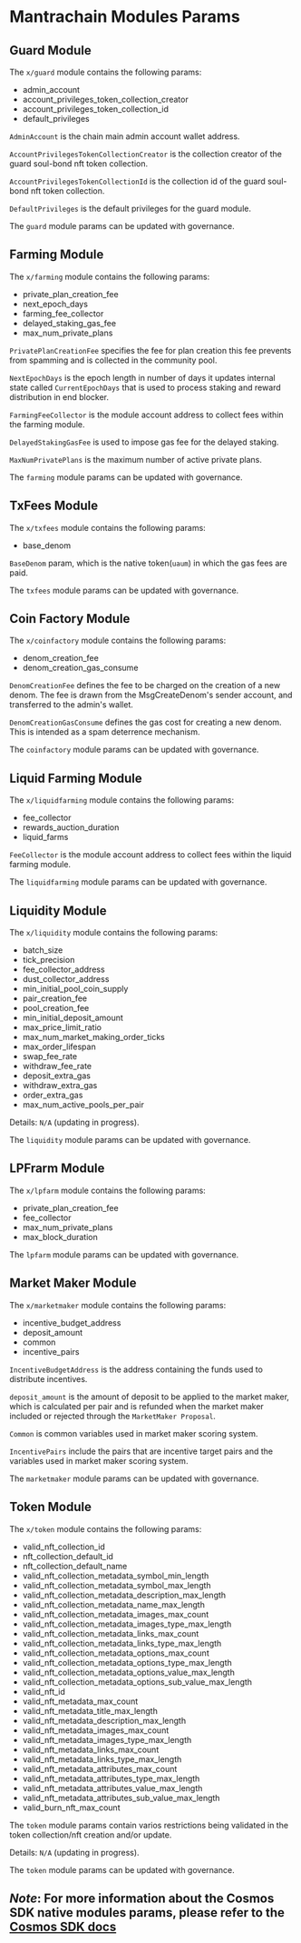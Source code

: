 # Mantrachain Modules Params

## Guard Module

The `x/guard` module contains the following params:

- admin_account
- account_privileges_token_collection_creator
- account_privileges_token_collection_id
- default_privileges

`AdminAccount` is the chain main admin account wallet address.

`AccountPrivilegesTokenCollectionCreator` is the collection creator of the guard soul-bond nft token collection.

`AccountPrivilegesTokenCollectionId` is the collection id of the guard soul-bond nft token collection.

`DefaultPrivileges` is the default privileges for the guard module.

The `guard` module params can be updated with governance.

## Farming Module

The `x/farming` module contains the following params:

- private_plan_creation_fee
- next_epoch_days
- farming_fee_collector
- delayed_staking_gas_fee
- max_num_private_plans

`PrivatePlanCreationFee` specifies the fee for plan creation this fee prevents from spamming and is collected in the community pool.

`NextEpochDays` is the epoch length in number of days it updates internal state called `CurrentEpochDays` that is used to process staking and reward distribution in end blocker.

`FarmingFeeCollector` is the module account address to collect fees within the farming module.

`DelayedStakingGasFee` is used to impose gas fee for the delayed staking.

`MaxNumPrivatePlans` is the maximum number of active private plans.

The `farming` module params can be updated with governance.

## TxFees Module

The `x/txfees` module contains the following params:

- base_denom

`BaseDenom` param, which is the native token(`uaum`) in which the gas fees are paid.

The `txfees` module params can be updated with governance.

## Coin Factory Module

The `x/coinfactory` module contains the following params:

- denom_creation_fee
- denom_creation_gas_consume

`DenomCreationFee` defines the fee to be charged on the creation of a new denom. The fee is drawn from the MsgCreateDenom's sender account, and transferred to the admin's wallet.

`DenomCreationGasConsume` defines the gas cost for creating a new denom. This is intended as a spam deterrence mechanism.

The `coinfactory` module params can be updated with governance.

## Liquid Farming Module

The `x/liquidfarming` module contains the following params:

- fee_collector
- rewards_auction_duration
- liquid_farms

`FeeCollector` is the module account address to collect fees within the liquid farming module.

The `liquidfarming` module params can be updated with governance.

## Liquidity Module

The `x/liquidity` module contains the following params:

- batch_size
- tick_precision
- fee_collector_address
- dust_collector_address
- min_initial_pool_coin_supply
- pair_creation_fee
- pool_creation_fee
- min_initial_deposit_amount
- max_price_limit_ratio
- max_num_market_making_order_ticks
- max_order_lifespan
- swap_fee_rate
- withdraw_fee_rate
- deposit_extra_gas
- withdraw_extra_gas
- order_extra_gas
- max_num_active_pools_per_pair

Details: `N/A` (updating in progress).

The `liquidity` module params can be updated with governance.

## LPFrarm Module

The `x/lpfarm` module contains the following params:

- private_plan_creation_fee
- fee_collector
- max_num_private_plans
- max_block_duration

The `lpfarm` module params can be updated with governance.

## Market Maker Module

The `x/marketmaker` module contains the following params:

- incentive_budget_address
- deposit_amount
- common
- incentive_pairs

`IncentiveBudgetAddress` is the address containing the funds used to distribute incentives.

`deposit_amount` is the amount of deposit to be applied to the market maker, which is calculated per pair and is refunded when the market maker included or rejected through the `MarketMaker Proposal`.

`Common` is common variables used in market maker scoring system.

`IncentivePairs` include the pairs that are incentive target pairs and the variables used in market maker scoring system.

The `marketmaker` module params can be updated with governance.

## Token Module

The `x/token` module contains the following params:

- valid_nft_collection_id
- nft_collection_default_id
- nft_collection_default_name
- valid_nft_collection_metadata_symbol_min_length
- valid_nft_collection_metadata_symbol_max_length
- valid_nft_collection_metadata_description_max_length
- valid_nft_collection_metadata_name_max_length
- valid_nft_collection_metadata_images_max_count
- valid_nft_collection_metadata_images_type_max_length
- valid_nft_collection_metadata_links_max_count
- valid_nft_collection_metadata_links_type_max_length
- valid_nft_collection_metadata_options_max_count
- valid_nft_collection_metadata_options_type_max_length
- valid_nft_collection_metadata_options_value_max_length
- valid_nft_collection_metadata_options_sub_value_max_length
- valid_nft_id
- valid_nft_metadata_max_count
- valid_nft_metadata_title_max_length
- valid_nft_metadata_description_max_length
- valid_nft_metadata_images_max_count
- valid_nft_metadata_images_type_max_length
- valid_nft_metadata_links_max_count
- valid_nft_metadata_links_type_max_length
- valid_nft_metadata_attributes_max_count
- valid_nft_metadata_attributes_type_max_length
- valid_nft_metadata_attributes_value_max_length
- valid_nft_metadata_attributes_sub_value_max_length
- valid_burn_nft_max_count

The `token` module params contain varios restrictions being validated in the token collection/nft creation and/or update.

Details: `N/A` (updating in progress).

The `token` module params can be updated with governance.

## ***Note***: For more information about the Cosmos SDK native modules params, please refer to the [Cosmos SDK docs](https://docs.cosmos.network/v0.47)
